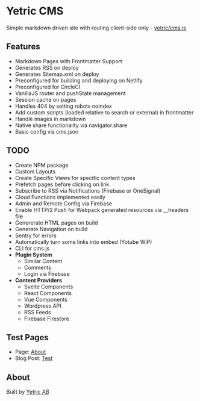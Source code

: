 # Yetric CMS

Simple markdown driven site with routing client-side only - [yetric/cms.js](https://github.com/yetric/cms.js)

## Features

-   Markdown Pages with Frontmatter Support
-   Generates RSS on deploy
-   Generates Sitemap.xml on deploy
-   Preconfigured for building and deploying on Netlify
-   Preconfigured for CircleCI
-   VanillaJS router and pushState management
-   Session cache on pages
-   Handles 404 by setting robots noindex
-   Add custom scripts (loaded relative to search or external) in frontmatter
-   Handle images in markdown
-   Native share functionality via navigator.share
-   Basic config via cms.json

## TODO

-   Create NPM package
-   Custom Layouts
-   Create Specific Views for specific content types
-   Prefetch pages before clicking on link
-   Subscribe to RSS via Notifications (Firebase or OneSignal)
-   Cloud Functions implemented easily
-   Admin and Remote Config via Firebase
-   Enable HTTP/2 Push for Webpack generated resources via \_\_headers file
-   Genererate HTML pages on build
-   Generate Navigation on build
-   Sentry for errors
-   Automatically turn some links into embed (Yotube WiP)
-   CLI for cms.js
-   **Plugin System**
    -   Similar Content
    -   Comments
    -   Login via Firebase
-   **Content Providers**
    -   Svelte Components
    -   React Components
    -   Vue Components
    -   Wordpress API
    -   RSS Feeds
    -   Firebase Firestore

## Test Pages

-   Page: [About](/about)
-   Blog Post: [Test](/blog/test)

## About

Built by [Yetric AB](https://yetric.com)
